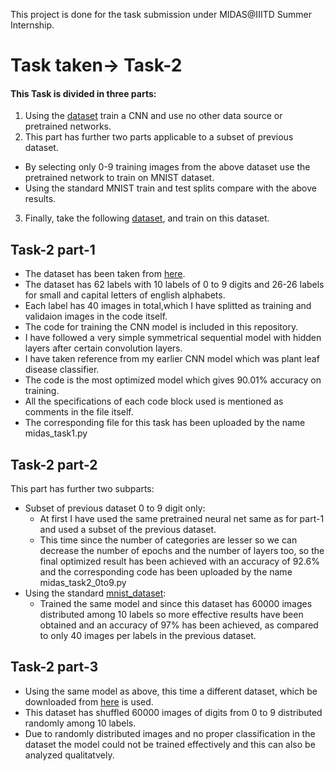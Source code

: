 This project is done for the task submission under MIDAS@IIITD Summer Internship.
# Task taken-> Task-2
#### This Task is divided in three parts:
1. Using the [dataset](https://www.dropbox.com/s/pan6mutc5xj5kj0/trainPart1.zip) train a CNN and use no other data source or pretrained networks.
2. This part has further two parts applicable to a subset of previous dataset.
 - By selecting only 0-9 training images from the above dataset use the pretrained network to train on MNIST dataset.
 - Using the standard MNIST train and test splits compare with the above results.
3. Finally, take the following [dataset](https://www.dropbox.com/s/otc12z2w7f7xm8z/mnistTask3.zip), and train on this dataset.

## Task-2 part-1
- The dataset has been taken from [here](https://www.dropbox.com/s/pan6mutc5xj5kj0/trainPart1.zip).
- The dataset has 62 labels with 10 labels of 0 to 9 digits and 26-26 labels for small and capital letters of english alphabets.
- Each label has 40  images in total,which I have splitted as training and validaion images in the code itself.
- The code for training the CNN model is included in this repository.
- I have followed a very simple symmetrical sequential model with hidden layers after certain convolution layers.
- I have taken reference from my earlier CNN model which was plant leaf disease classifier.
- The code is the most optimized model which gives 90.01% accuracy on training.
- All the specifications of each code block used is mentioned as comments in the file itself.
- The corresponding file for this task has been uploaded by the name midas_task1.py

## Task-2 part-2
This part has further two subparts:
- Subset of previous dataset 0 to 9 digit only: 
   - At first I have used the same pretrained neural net same as for part-1 and used a subset of the previous dataset.
   - This time since the number of categories are lesser so we can decrease the number of epochs and the number of layers too, so the final optimized result has been achieved with an accuracy of 92.6% and the corresponding code has been uploaded by the name midas_task2_0to9.py
- Using the standard [mnist_dataset](http://yann.lecun.com/exdb/mnist/):
   - Trained the same model and since this dataset has 60000 images distributed among 10 labels so more effective results have been obtained and an accuracy of 97% has been achieved, as compared to only 40 images per labels in the previous dataset.

## Task-2 part-3
- Using the same model as above, this time a different dataset, which be downloaded from [here](https://www.dropbox.com/s/otc12z2w7f7xm8z/mnistTask3.zip) is used.
- This dataset has shuffled 60000 images of digits from 0 to 9 distributed randomly among 10 labels.
- Due to randomly distributed images and no proper classification in the dataset the model could not be trained effectively and this can also be analyzed qualitatvely.  
